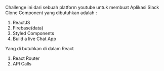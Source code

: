 Challenge ini dari sebuah platform youtube untuk membuat Aplikasi Slack Clone
Component yang dibutuhkan adalah : 
1. ReactJS
2. Firebase(data)
3. Styled Components
4. Build a live Chat App

Yang di butuhkan di dalam React 
1. React Router 
2. API Calls

